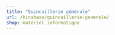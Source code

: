```yaml
---
title: "Quincaillerie générale"
url: /kinshasa/quincaillerie-generale/
shop: matériel informatique
---
```

